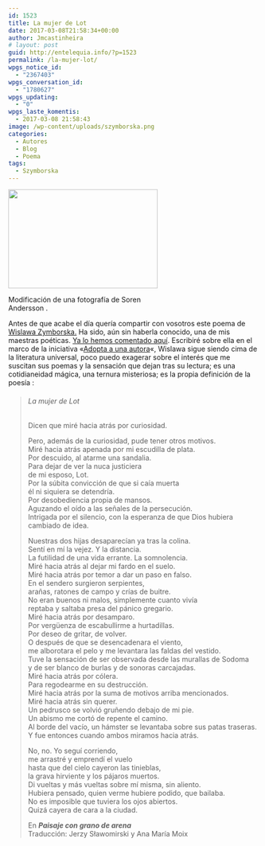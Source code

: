```yaml
---
id: 1523
title: La mujer de Lot
date: 2017-03-08T21:58:34+00:00
author: Jmcastinheira
# layout: post
guid: http://entelequia.info/?p=1523
permalink: /la-mujer-lot/
wpgs_notice_id:
  - "2367403"
wpgs_conversation_id:
  - "1780627"
wpgs_updating:
  - "0"
wpgs_laste_komentis:
  - 2017-03-08 21:58:43
image: /wp-content/uploads/szymborska.png
categories:
  - Autores
  - Blog
  - Poema
tags:
  - Szymborska
---
```

<div id="attachment_1524" style="width: 310px" class="wp-caption alignleft">
  <a href="http://entelequia.info/wp-content/uploads/szymborska.png"><img aria-describedby="caption-attachment-1524" class="size-medium wp-image-1524" src="http://entelequia.info/wp-content/uploads/szymborska-300x199.png" alt="" width="300" height="199" srcset="http://entelequia.info/wp-content/uploads/szymborska-300x199.png 300w, http://entelequia.info/wp-content/uploads/szymborska-768x509.png 768w, http://entelequia.info/wp-content/uploads/szymborska.png 802w" sizes="(max-width: 300px) 100vw, 300px" /></a>
  
  <p id="caption-attachment-1524" class="wp-caption-text">
    Modificación de una fotografía de Soren Andersson .
  </p>
</div>

Antes de que acabe el día quería compartir con vosotros este poema de [Wislawa Zymborska.](https://es.wikipedia.org/wiki/Wis%C5%82awa_Szymborska) Ha sido, aún sin haberla conocido, una de mis maestras poéticas. [Ya lo hemos comentado aquí](http://entelequia.info/autores-wislawa-szymborska/). Escribiré sobre ella en el marco de la iniciativa «[Adopta a una autora](https://adoptaunaautorablog.wordpress.com/)«, Wislawa sigue siendo cima de la literatura universal, poco puedo exagerar sobre el interés que me suscitan sus poemas y la sensación que dejan tras su lectura; es una cotidianeidad mágica, una ternura misteriosa; es la propia definición de la poesía :

> ###### La mujer de Lot
> 
> Dicen que miré hacia atrás por curiosidad.
> 
> Pero, además de la curiosidad, pude tener otros motivos.  
> Miré hacia atrás apenada por mi escudilla de plata.  
> Por descuido, al atarme una sandalia.  
> Para dejar de ver la nuca justiciera  
> de mi esposo, Lot.  
> Por la súbita convicción de que si caía muerta  
> él ni siquiera se detendría.  
> Por desobediencia propia de mansos.  
> Aguzando el oído a las señales de la persecución.  
> Intrigada por el silencio, con la esperanza de que Dios hubiera cambiado de idea.
> 
> Nuestras dos hijas desaparecían ya tras la colina.  
> Sentí en mí la vejez. Y la distancia.  
> La futilidad de una vida errante. La somnolencia.  
> Miré hacia atrás al dejar mi fardo en el suelo.  
> Miré hacia atrás por temor a dar un paso en falso.  
> En el sendero surgieron serpientes,  
> arañas, ratones de campo y crías de buitre.  
> No eran buenos ni malos, simplemente cuanto vivía  
> reptaba y saltaba presa del pánico gregario.  
> Miré hacia atrás por desamparo.  
> Por vergüenza de escabullirme a hurtadillas.  
> Por deseo de gritar, de volver.  
> O después de que se desencadenara el viento,  
> me alborotara el pelo y me levantara las faldas del vestido.  
> Tuve la sensación de ser observada desde las murallas de Sodoma  
> y de ser blanco de burlas y de sonoras carcajadas.  
> Miré hacia atrás por cólera.  
> Para regodearme en su destrucción.  
> Miré hacia atrás por la suma de motivos arriba mencionados.  
> Miré hacia atrás sin querer.  
> Un pedrusco se volvió gruñendo debajo de mi pie.  
> Un abismo me cortó de repente el camino.  
> Al borde del vacío, un hámster se levantaba sobre sus patas traseras.  
> Y fue entonces cuando ambos miramos hacia atrás.
> 
> No, no. Yo seguí corriendo,  
> me arrastré y emprendí el vuelo  
> hasta que del cielo cayeron las tinieblas,  
> la grava hirviente y los pájaros muertos.  
> Di vueltas y más vueltas sobre mí misma, sin aliento.  
> Hubiera pensado, quien verme hubiere podido, que bailaba.  
> No es imposible que tuviera los ojos abiertos.  
> Quizá cayera de cara a la ciudad.
> 
> En **_Paisaje con grano de arena_**  
> Traducción: Jerzy Sławomirski y Ana María Moix